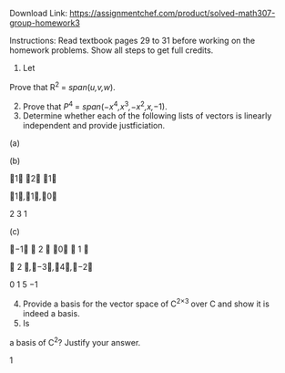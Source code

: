 Download Link: https://assignmentchef.com/product/solved-math307-group-homework3
<br>



Instructions: Read textbook pages 29 to 31 before working on the homework problems. Show all steps to get full credits.

<ol>

 <li>Let</li>

</ol>

Prove that R<sup>2 </sup>= <em>span</em>(<em>u,v,w</em>).

<ol start="2">

 <li>Prove that <em>P</em><sup>4 </sup>= <em>span</em>(−<em>x</em><sup>4</sup><em>,x</em><sup>3</sup><em>,</em>−<em>x</em><sup>2</sup><em>,x,</em>−1).</li>

 <li>Determine whether each of the following lists of vectors is linearly independent and provide justficiation.</li>

</ol>

(a)

(b)

1 2 1

1<em>,</em>1<em>,</em>0

2           3           1

(c)

−1  2  0  1 

 2 <em>,</em>−3<em>,</em>4<em>,</em>−2

0               1             5           −1

<ol start="4">

 <li>Provide a basis for the vector space of C<sup>2×3 </sup>over C and show it is indeed a basis.</li>

 <li>Is</li>

</ol>

a basis of C<sup>2</sup>? Justify your answer.

1
